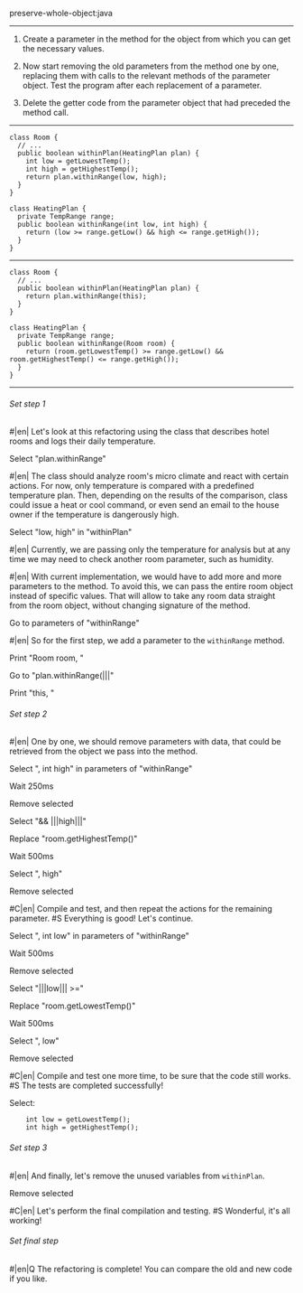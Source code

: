 preserve-whole-object:java

---

1. Create a parameter in the method for the object from which you can get the necessary values.

2. Now start removing the old parameters from the method one by one, replacing them with calls to the relevant methods of the parameter object. Test the program after each replacement of a parameter.

3. Delete the getter code from the parameter object that had preceded the method call.



---

```
class Room {
  // ...
  public boolean withinPlan(HeatingPlan plan) {
    int low = getLowestTemp();
    int high = getHighestTemp();
    return plan.withinRange(low, high);
  }
}

class HeatingPlan {
  private TempRange range;
  public boolean withinRange(int low, int high) {
    return (low >= range.getLow() && high <= range.getHigh());
  }
}
```

---

```
class Room {
  // ...
  public boolean withinPlan(HeatingPlan plan) {
    return plan.withinRange(this);
  }
}

class HeatingPlan {
  private TempRange range;
  public boolean withinRange(Room room) {
    return (room.getLowestTemp() >= range.getLow() && room.getHighestTemp() <= range.getHigh());
  }
}
```

---

###### Set step 1


#|en| Let's look at this refactoring using the class that describes hotel rooms and logs their daily temperature.

Select "plan.withinRange"


#|en| The class should analyze room's micro climate and react with certain actions. For now, only temperature is compared with a predefined temperature plan. Then, depending on the results of the comparison, class could issue a heat or cool command, or even send an email to the house owner if the temperature is dangerously high.

Select "low, high" in "withinPlan"


#|en| Currently, we are passing only the temperature for analysis but at any time we may need to check another room parameter, such as humidity.


#|en| With current implementation, we would have to add more and more parameters to the method. To avoid this, we can pass the entire room object instead of specific values. That will allow to take any room data straight from the room object, without changing signature of the method.

Go to parameters of "withinRange"


#|en| So for the first step, we add a parameter to the `withinRange` method.

Print "Room room, "

Go to "plan.withinRange(|||"

Print "this, "

###### Set step 2


#|en| One by one, we should remove parameters with data, that could be retrieved from the object we pass into the method.

Select ", int high" in parameters of "withinRange"

Wait 250ms

Remove selected

Select "&& |||high|||"

Replace "room.getHighestTemp()"

Wait 500ms

Select ", high"

Remove selected


#C|en| Compile and test, and then repeat the actions for the remaining parameter.
#S Everything is good! Let's continue.

Select ", int low" in parameters of "withinRange"

Wait 500ms

Remove selected

Select "|||low||| >="

Replace "room.getLowestTemp()"

Wait 500ms

Select ", low"

Remove selected



#C|en| Compile and test one more time, to be sure that the code still works.
#S The tests are completed successfully!


Select:
```
    int low = getLowestTemp();
    int high = getHighestTemp();

```

###### Set step 3


#|en| And finally, let's remove the unused variables from `withinPlan`.

Remove selected


#C|en| Let's perform the final compilation and testing.
#S Wonderful, it's all working!


###### Set final step


#|en|Q The refactoring is complete! You can compare the old and new code if you like.
